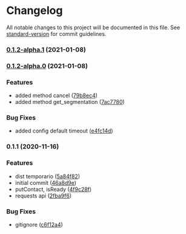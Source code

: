 # Changelog

All notable changes to this project will be documented in this file. See [standard-version](https://github.com/conventional-changelog/standard-version) for commit guidelines.

### [0.1.2-alpha.1](https://github.com/leguass7/maxbotjs/compare/v0.1.2-alpha.0...v0.1.2-alpha.1) (2021-01-08)

### [0.1.2-alpha.0](https://github.com/leguass7/maxbotjs/compare/v0.1.1...v0.1.2-alpha.0) (2021-01-08)


### Features

* added method cancel ([79b8ec4](https://github.com/leguass7/maxbotjs/commit/79b8ec44f44bd3f3985b498b9b589dc7f90c560c))
* added method get_segmentation ([7ac7780](https://github.com/leguass7/maxbotjs/commit/7ac7780956d2fdbfd26b94abba464d3868e765cf))


### Bug Fixes

* added config default timeout ([e4fc14d](https://github.com/leguass7/maxbotjs/commit/e4fc14d5451c2eb1391c3c3b2dd6d2bcff4e6d25))

### 0.1.1 (2020-11-16)


### Features

* dist temporario ([5a84f82](https://github.com/leguass7/maxbotjs/commit/5a84f82132b850e3e25d600eb322edb76a39fb9f))
* initial commit ([46a8d9e](https://github.com/leguass7/maxbotjs/commit/46a8d9ef35526ccb41c8b9ab5cc6ef889a64865e))
* putContact, isReady ([4f9c28f](https://github.com/leguass7/maxbotjs/commit/4f9c28fe8e1954b1a4f60e2bc9238c5062129855))
* requests api ([2fba9f6](https://github.com/leguass7/maxbotjs/commit/2fba9f6d9c4473b2cf6d867c416d3660052bb3fb))


### Bug Fixes

* gitignore ([c6f12a4](https://github.com/leguass7/maxbotjs/commit/c6f12a49e79006d19b70b41915b78f7fa249ea8b))
